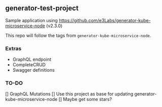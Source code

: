 ## generator-test-project

Sample application using https://github.com/e3Labs/generator-kube-microservice-node (v2.3.0)

This repo will follow the tags from `generator-kube-microservice-node`.

### Extras

- GraphQL endpoint
- CompleteCRUD
- Swagger definitions

### TO-DO

[] GraphQL Mutations
[] Use this project as base for updating generator-kube-microservice-node
[] Maybe get some stars?
